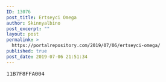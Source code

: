 ```yaml
---
ID: 13076
post_title: Ertseyci Omega
author: Skinnyalbino
post_excerpt: ""
layout: post
permalink: >
  https://portalrepository.com/2019/07/06/ertseyci-omega/
published: true
post_date: 2019-07-06 21:51:34
---
```

<pre>11B7F8FFA004</pre>